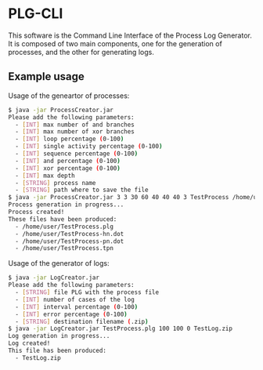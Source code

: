 # PLG-CLI

This software is the Command Line Interface of the Process Log Generator. It is composed of two main components, one for the generation of processes, and the other for generating logs.

## Example usage

Usage of the geneartor of processes:
```bash
$ java -jar ProcessCreator.jar
Please add the following parameters:
  - [INT] max number of and branches
  - [INT] max number of xor branches
  - [INT] loop percentage (0-100)
  - [INT] single activity percentage (0-100)
  - [INT] sequence percentage (0-100)
  - [INT] and percentage (0-100)
  - [INT] xor percentage (0-100)
  - [INT] max depth
  - [STRING] process name
  - [STRING] path where to save the file
$ java -jar ProcessCreator.jar 3 3 30 60 40 40 40 3 TestProcess /home/user
Process generation in progress...
Process created!
These files have been produced:
  - /home/user/TestProcess.plg
  - /home/user/TestProcess-hn.dot
  - /home/user/TestProcess-pn.dot
  - /home/user/TestProcess.tpn
```
Usage of the generator of logs:
```bash
$ java -jar LogCreator.jar
Please add the following parameters:
  - [STRING] file PLG with the process file
  - [INT] number of cases of the log
  - [INT] interval percentage (0-100)
  - [INT] error percentage (0-100)
  - [STRING] destination filename (.zip)
$ java -jar LogCreator.jar TestProcess.plg 100 100 0 TestLog.zip
Log generation in progress...
Log created!
This file has been produced:
  - TestLog.zip
```
